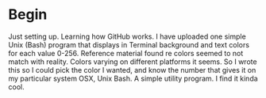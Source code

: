 # Begin
Just setting up. Learning how GitHub works. 
I have uploaded one simple Unix (Bash) program that displays in Terminal background and text colors for each value 0-256. Reference material found re colors seemed to not match with reality. Colors varying on different platforms it seems.  So I wrote this so I could pick the color I wanted, and know the number that gives it on my particular system OSX, Unix Bash. A simple utility program.  I find it kinda cool. 
